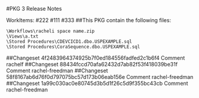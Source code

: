 #PKG 3 Release Notes

WorkItems:
#222
#111
#333
##This PKG contain the following files:
```
\Workflows\racheli space name.zip
\Views\a.txt
\Stored Procedures\CDEVCICD1.dbo.USPEXAMPLE.sql
\Stored Procedures\CoraSequence.dbo.USPEXAMPLE.sql
```

##Changeset 4f2483964374925b7f0ed184556fadfed2c1b6f4 Comment
rachelf
##Changeset 88434fccd70afa62432d7ab82f53f418039be31f Comment
rachel-freedman
##Changeset 58f8167ab6d76f0d797075bc57d173b06eab156e Comment
rachel-freedman
##Changeset 1a99c030ac0e80745d3b5d1f26c5d9f355bc43cb Comment
rachel-freedman
